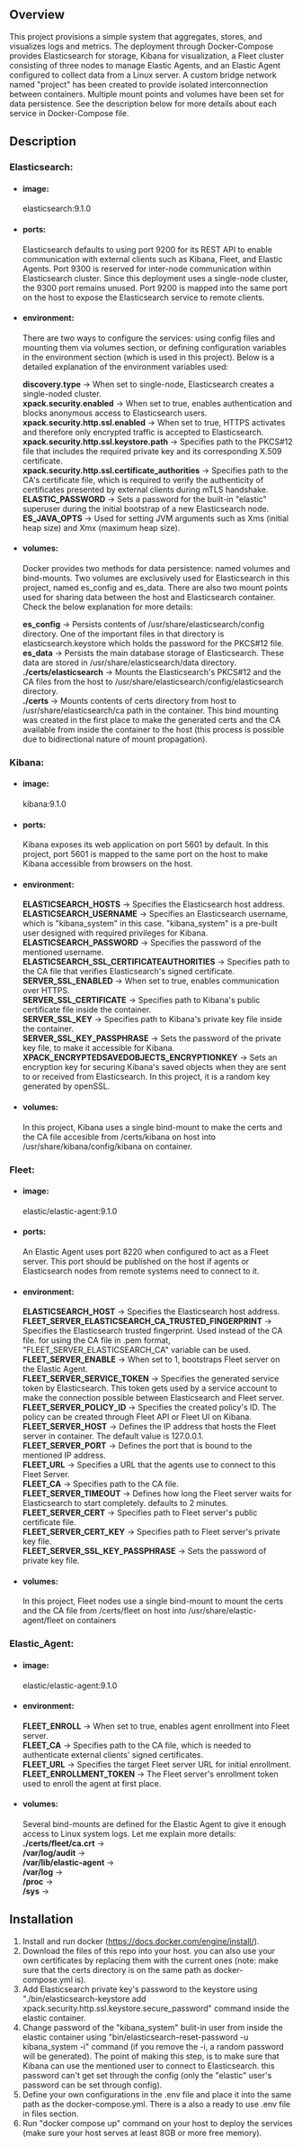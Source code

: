 ## Overview
This project provisions a simple system that aggregates, stores, and visualizes logs and metrics. The deployment through Docker-Compose provides Elasticsearch for storage, Kibana for visualization, a Fleet cluster consisting of three nodes to manage Elastic Agents, and an Elastic Agent configured to collect data from a Linux server. A custom bridge network named "project" has been created to provide isolated interconnection between containers. Multiple mount points and volumes have been set for data persistence. See the description below for more details about each service in Docker-Compose file.

## Description
### **Elasticsearch**:<br>
- #### image:
  elasticsearch:9.1.0<br>
- #### ports:
  Elasticsearch defaults to using port 9200 for its REST API to enable communication with external clients such as Kibana, Fleet, and Elastic Agents. Port 9300 is reserved for inter-node communication within Elasticsearch cluster. Since this deployment uses a single-node cluster, the 9300 port remains unused. Port 9200 is mapped into the same port on the host to expose the Elasticsearch service to remote clients.<br>
- #### environment:
  There are two ways to configure the services: using config files and mounting them via volumes section, or defining configuration variables in the environment section (which is used in this project). Below is a detailed explanation of the environment variables used:<br>
  
  **discovery.type** -> When set to single-node, Elasticsearch creates a single-noded cluster.<br>
  **xpack.security.enabled** -> When set to true, enables authentication and blocks anonymous access to Elasticsearch users.<br>
  **xpack.security.http.ssl.enabled** -> When set to true, HTTPS activates and therefore only encrypted traffic is accepted to Elasticsearch.<br>
  **xpack.security.http.ssl.keystore.path** -> Specifies path to the PKCS#12 file that includes the required private key and its corresponding X.509 certificate.<br>
  **xpack.security.http.ssl.certificate_authorities** -> Specifies path to the CA's certificate file, which is required to verify the authenticity of certificates presented by external clients during mTLS handshake.<br>
  **ELASTIC_PASSWORD** -> Sets a password for the built-in "elastic" superuser during the initial bootstrap of a new Elasticsearch node.<br>
  **ES_JAVA_OPTS** -> Used for setting JVM arguments such as Xms (initial heap size) and Xmx (maximum heap size).<br>
- #### volumes:
  Docker provides two methods for data persistence: named volumes and bind-mounts. Two volumes are exclusively used for Elasticsearch in this project, named es_config and es_data. There are also two mount points used for sharing data between the host and Elasticsearch container. Check the below explanation for more details:<br>
  
  **es_config** -> Persists contents of /usr/share/elasticsearch/config directory. One of the important files in that directory is elasticsearch.keystore which holds the password for the PKCS#12 file.<br>
  **es_data** -> Persists the main database storage of Elasticsearch. These data are stored in /usr/share/elasticsearch/data directory.<br>
  **./certs/elasticsearch** -> Mounts the Elasticsearch's PKCS#12 and the CA files from the host to /usr/share/elasticsearch/config/elasticsearch directory.<br>
  **./certs** -> Mounts contents of certs directory from host to /usr/share/elasticsearch/ca path in the container. This bind mounting was created in the first place to make the generated certs and the CA available from inside the container to the host (this process is possible due to bidirectional nature of mount propagation).<br>


### **Kibana**:<br>
- #### image:
  kibana:9.1.0<br>
- #### ports:
  Kibana exposes its web application on port 5601 by default. In this project, port 5601 is mapped to the same port on the host to make Kibana accessible from browsers on the host.<br>
- #### environment:
  **ELASTICSEARCH_HOSTS** -> Specifies the Elasticsearch host address.<br>
  **ELASTICSEARCH_USERNAME** -> Specifies an Elasticsearch username, which is "kibana_system" in this case. "kibana_system" is a pre-built user designed with required privileges for Kibana.<br>
  **ELASTICSEARCH_PASSWORD** -> Specifies the password of the mentioned username.<br>
  **ELASTICSEARCH_SSL_CERTIFICATEAUTHORITIES** -> Specifies path to the CA file that verifies Elasticsearch's signed certificate.<br>
  **SERVER_SSL_ENABLED** -> When set to true, enables communication over HTTPS.<br>
  **SERVER_SSL_CERTIFICATE** -> Specifies path to Kibana's public certificate file inside the container.<br>
  **SERVER_SSL_KEY** -> Specifies path to Kibana's private key file inside the container.<br> 
  **SERVER_SSL_KEY_PASSPHRASE** -> Sets the password of the private key file, to make it accessible for Kibana.<br>
  **XPACK_ENCRYPTEDSAVEDOBJECTS_ENCRYPTIONKEY** -> Sets an encryption key for securing Kibana's saved objects when they are sent to or received from Elasticsearch. In this project, it is a random key generated by openSSL.<br>
  
- #### volumes:
  In this project, Kibana uses a single bind-mount to make the certs and the CA file accesible from /certs/kibana on host into /usr/share/kibana/config/kibana on container.<br>


### **Fleet**:<br>
- #### image:
  elastic/elastic-agent:9.1.0<br>
- #### ports:
  An Elastic Agent uses port 8220 when configured to act as a Fleet server. This port should be published on the host if agents or Elasticsearch nodes from remote systems need to connect to it.<br>
- #### environment:
  **ELASTICSEARCH_HOST** -> Specifies the Elasticsearch host address.<br>
  **FLEET_SERVER_ELASTICSEARCH_CA_TRUSTED_FINGERPRINT** -> Specifies the Elasticsearch trusted fingerprint. Used instead of the CA file. for using the CA file in .pem format, "FLEET_SERVER_ELASTICSEARCH_CA" variable can be used.<br>
  **FLEET_SERVER_ENABLE** -> When set to 1, bootstraps Fleet server on the Elastic Agent.<br>
  **FLEET_SERVER_SERVICE_TOKEN** -> Specifies the generated service token by Elasticsearch. This token gets used by a service account to make the connection possible between Elasticsearch and Fleet server.<br>
  **FLEET_SERVER_POLICY_ID** -> Specifies the created policy's ID. The policy can be created through Fleet API or Fleet UI on Kibana.<br>
  **FLEET_SERVER_HOST** -> Defines the IP address that hosts the Fleet server in container. The default value is 127.0.0.1.<br>
  **FLEET_SERVER_PORT** -> Defines the port that is bound to the mentioned IP address.<br>
  **FLEET_URL** -> Specifies a URL that the agents use to connect to this Fleet Server.<br>
  **FLEET_CA** -> Specifies path to the CA file.<br>
  **FLEET_SERVER_TIMEOUT** -> Defines how long the Fleet server waits for Elasticsearch to start completely. defaults to 2 minutes.<br>
  **FLEET_SERVER_CERT** -> Specifies path to Fleet server's public certificate file.<br>
  **FLEET_SERVER_CERT_KEY** -> Specifies path to Fleet server's private key file.<br>
  **FLEET_SERVER_SSL_KEY_PASSPHRASE** -> Sets the password of private key file.<br>
- #### volumes:
  In this project, Fleet nodes use a single bind-mount to mount the certs and the CA file from /certs/fleet on host into /usr/share/elastic-agent/fleet on containers<br>


### **Elastic_Agent**:<br>
- #### image:
  elastic/elastic-agent:9.1.0<br>
- #### environment:
  **FLEET_ENROLL** -> When set to true, enables agent enrollment into Fleet server.<br>
  **FLEET_CA** -> Specifies path to the CA file, which is needed to authenticate external clients' signed certificates.<br>
  **FLEET_URL** -> Specifies the target Fleet server URL for initial enrollment.<br>
  **FLEET_ENROLLMENT_TOKEN** -> The Fleet server's enrollment token used to enroll the agent at first place.<br>
- #### volumes:
  Several bind-mounts are defined for the Elastic Agent to give it enough access to Linux system logs. Let me explain more details:<br>
  **./certs/fleet/ca.crt** -> <br>
  **/var/log/audit** -> <br>
  **/var/lib/elastic-agent** -> <br>
  **/var/log** -> <br>
  **/proc** -> <br>
  **/sys** -> <br>

## Installation
1. Install and run docker (https://docs.docker.com/engine/install/).<br>
2. Download the files of this repo into your host. you can also use your own certificates by replacing them with the current ones (note: make sure that the certs directory is on the same path as docker-compose.yml is).<br>
3. Add Elasticsearch private key's password to the keystore using "./bin/elasticsearch-keystore add xpack.security.http.ssl.keystore.secure_password" command inside the elastic container.<br>
4. Change password of the "kibana_system" bulit-in user from inside the elastic container using "bin/elasticsearch-reset-password -u kibana_system -i" command (if you remove the -i, a random password will be generated). The point of making this step, is to make sure that Kibana can use the mentioned user to connect to Elasticsearch. this password can't get set through the config (only the "elastic" user's password can be set through config).<br>
5. Define your own configurations in the .env file and place it into the same path as the docker-compose.yml. There is a also a ready to use .env file in files section.<br>
6. Run "docker compose up" command on your host to deploy the services (make sure your host serves at least 8GB or more free memory).<br>

